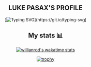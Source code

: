 

<div align="center">
  
 ## LUKE PASAX'S PROFILE
  
  [![Typing SVG](https://readme-typing-svg.herokuapp.com?color=FF0000&background=FF000000&center=true&lines=Thinking...;Coding...;Resting...)](https://git.io/typing-svg)
  
  
 ## My stats 📊
  
<!--[![Anurag's GitHub stats](https://github-readme-stats.vercel.app/api?username=LukePasax%&bg_color=0,ff1800,000000&text_color=ffffff&title_color=ffffff&icon_color=000000&border_color=000000&show_icons=true&count_private=true)](https://github.com/anuraghazra/github-readme-stats)-->

<!--[![Top Langs](https://github-readme-stats.vercel.app/api/top-langs/?username=LukePasax&layout=default&langs_count=10&count_private=true&bg_color=0,ff1800,000000&text_color=ffffff&title_color=ffffff&icon_color=000000&border_color=000000&card_width=495)](https://github.com/anuraghazra/github-readme-stats))-->

[![willianrod's wakatime stats](https://github-readme-stats.vercel.app/api/wakatime?username=LukePasax&langs_count=12&layout=compact&bg_color=0,ff1800,000000&text_color=ffffff&title_color=ffffff&icon_color=000000&border_color=000000&v=2)](https://github.com/anuraghazra/github-readme-stats)

[![trophy](https://github-profile-trophy.vercel.app/?username=LukePasax&theme=juicyfresh&column=-1)](https://github.com/ryo-ma/github-profile-trophy)
  
</div>
